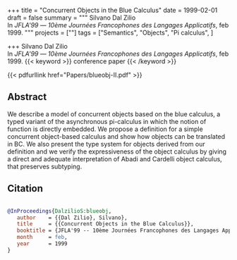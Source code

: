+++
title = "Concurrent Objects in the Blue Calculus"
date = 1999-02-01
draft = false
summary = """
Silvano Dal Zilio <br />
In _JFLA'99_ — _10ème Journées Francophones des Langages Applicatifs_, feb 1999.
"""
projects = [""]
tags = ["Semantics", "Objects", "Pi calculus", ]

+++
Silvano Dal Zilio <br />
In _JFLA'99_ — _10ème Journées Francophones des Langages Applicatifs_, feb 1999.
{{< keyword >}} conference paper {{< /keyword >}}


{{< pdfurllink href="Papers/blueobj-II.pdf" >}}

## Abstract
We describe a model of concurrent objects based on the blue calculus, a typed variant of
        the asynchronous pi-calculus in which the notion of function is directly embedded. We
        propose a definition for a simple concurrent object-based calculus and show how objects can
        be translated in BC. We also present the type system for objects derived from our definition
        and we verify the expressiveness of the object calculus by giving a direct and adequate
        interpretation of Abadi and Cardelli object calculus, that preserves subtyping.



## Citation

```bibtex

@InProceedings{DalzilioS:blueobj,
   author    = {{Dal Zilio}, Silvano},
   title     = {{Concurrent Objects in the Blue Calculus}},
   booktitle = {JFLA'99 -- 10ème Journées Francophones des Langages Applicatifs},
   month     = feb, 
   year      = 1999
}

````
